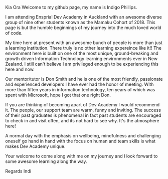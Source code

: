 Kia Ora Welcome to my github page, my name is Indigo Phillips.

I am attending Ensprial Dev Academy in Auckland with an awesome diverse group of nine other students known as the Mamaku 
Cohort of 2018.  This page is but the humble beginnings of my journey into the much loved world of code.  

My time here at present with an awesome bunch of people is more than just a learning institution. There truly is no other 
learning expereince like it!! The environment here is built on one of the most unique, ground-breaking and growth driven 
Information Technology learning environments ever in New Zealand. I still can't believe I am privileged enough to be 
experiencing this here and now.  

Our mentor/tutor is Don Smith and he is one of the most friendly, passionate and experienced developers I have ever had 
the honor of meeting. With more than fiften years in information technology, ten years of which was spent with Microsoft, 
hope I got that one right Don.

If you are thinking of becoming apart of Dev Academy I would recommend it. The people, our support team are warm, funny 
and inviting. The success of their past graduates is phenomenal in fact past students are encouraged to check in and visit 
often, and its not hard to see why. It's the atmosphere here! 

A normal day with the emphasis on wellbeing, mindfulness and challenging oneself go hand in hand with the focus on human 
and team skills is what makes Dev Academy unique.

Your welcome to come along with me on my journey and I look forward to some awesome learning along the way.

Regards
Indi
